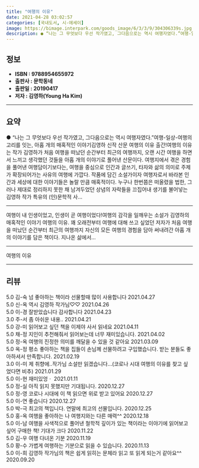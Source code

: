 ```yaml
---
title: "여행의 이유"
date: 2021-04-28 03:02:57
categories: [국내도서, 시-에세이]
image: https://bimage.interpark.com/goods_image/6/3/3/9/304306339s.jpg
description: ● “나는 그 무엇보다 우선 작가였고, 그다음으로는 역시 여행자였다.”여행-일상-여행의 고리를 잇는, 아홉 개의 매혹적인 이야기김영하 신작 산문 여행의 이유 출간!여행의 이유는 작가 김영하가 처음 여행을 떠났던 순간부터 최근의 여행까지, 오랜 시간 여행을 하면서 느끼고 생각했던 것들을
---
```


## **정보**

- **ISBN : 9788954655972**
- **출판사 : 문학동네**
- **출판일 : 20190417**
- **저자 : 김영하(Young Ha Kim)**

------



## **요약**

●  “나는 그 무엇보다 우선 작가였고, 그다음으로는 역시 여행자였다.”여행-일상-여행의 고리를 잇는, 아홉 개의 매혹적인 이야기김영하 신작 산문 여행의 이유 출간!여행의 이유는 작가 김영하가 처음 여행을 떠났던 순간부터 최근의 여행까지, 오랜 시간 여행을 하면서 느끼고 생각했던 것들을 아홉 개의 이야기로 풀어낸 산문이다. 여행지에서 겪은 경험을 풀어낸 여행담이기보다는, 여행을 중심으로 인간과 글쓰기, 타자와 삶의 의미로 주제가 확장되어가는 사유의 여행에 가깝다. 작품에 담긴 소설가이자 여행자로서 바라본 인간과 세상에 대한 이야기들은 놀랄 만큼 매혹적이다. 누구나 한번쯤은 떠올렸을 법한, 그러나 제대로 정리하지 못한 채 남겨두었던 상념의 자락들을 끄집어내 생기를 불어넣는 김영하 작가 특유의 (인)문학적 사...

------

여행이 내 인생이었고, 인생이 곧 여행이었다!여행의 감각을 일깨우는 소설가 김영하의 매혹적인 이야기 여행의 이유. 꽤 오래전부터 여행에 대해 쓰고 싶었던 저자가 처음 여행을 떠났던 순간부터 최근의 여행까지 자신의 모든 여행의 경험을 담아 써내려간 아홉 개의 이야기를 담은 책이다. 지나온 삶에서... 

------


여행의 이유 

------


## **리뷰** 

5.0 김-숙 넘 좋아하는 책이라 선물할때 많이 사용합니다 2021.04.27 <br/>5.0 신-옥 역시 김영하 작가님♡♡ 2021.04.26 <br/>5.0 이-경 잘받았습니다 감사합니다  2021.04.23 <br/>3.0 주-서 좀  아쉬운  내용.. 2021.04.21 <br/>5.0 강-미 읽어보고 싶던 책을 이제야 사서 읽네요 2021.04.11 <br/>5.0 채-정 지인이 추천해줘서 읽어보는데 너무 재미있습니다. 2021.04.02 <br/>5.0 정-옥 여행의 진정한 의미를 깨달을 수 있을 것 같아요 2021.03.09 <br/>5.0 옥-정 평소 좋아하는 책을 집들이 손님께 선물하려고 구입했습니다. 받는 분들도 좋아하셔서 만족합니다. 2021.02.19 <br/>3.0 이-미 제 취향에..작가님 소설만 읽겠습니다...(코로나 시대 여행의 이유를 찾고 싶었다면 비추) 2021.01.29 <br/>5.0 이-현 재미있엉ㆍ 2021.01.11 <br/>5.0 정-실 아직 읽지 못했지만 기대됩니다. 2020.12.27 <br/>5.0 정-영 코로나 시대에 이 책 읽으면 위로 받고 있어요 2020.12.27 <br/>5.0 이-연 좋습니다 2020.12.27 <br/>5.0 박-극 최고의 책입니다.
연말에 최고의 선물입니다. 2020.12.25 <br/>5.0 홍-옥 여행을 좋아하는 나 여행지와는 다른 매력^^ 2020.12.18 <br/>5.0 이-남 여행을 사색적으로 풀어낸 철학적 깊이가 있는 책이라는 이야기에 읽어보고싶어 구매한 책! 기대가 크다 2020.11.22 <br/>5.0 김-우 여행 다녀온 기분 2020.11.19 <br/>5.0 황-수 가볍게 여행하는 기분으로 읽을 수 있습니다. 2020.11.13 <br/>5.0 이-희 김영하 작가님의 책은 쉽게 읽히는 문체라 읽고 또 읽게 되는거 같아요^^  2020.09.20 <br/>